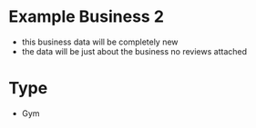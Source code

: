 # Example Business 2
- this business data will be completely new
- the data will be just about the business no reviews attached


# Type 
- Gym